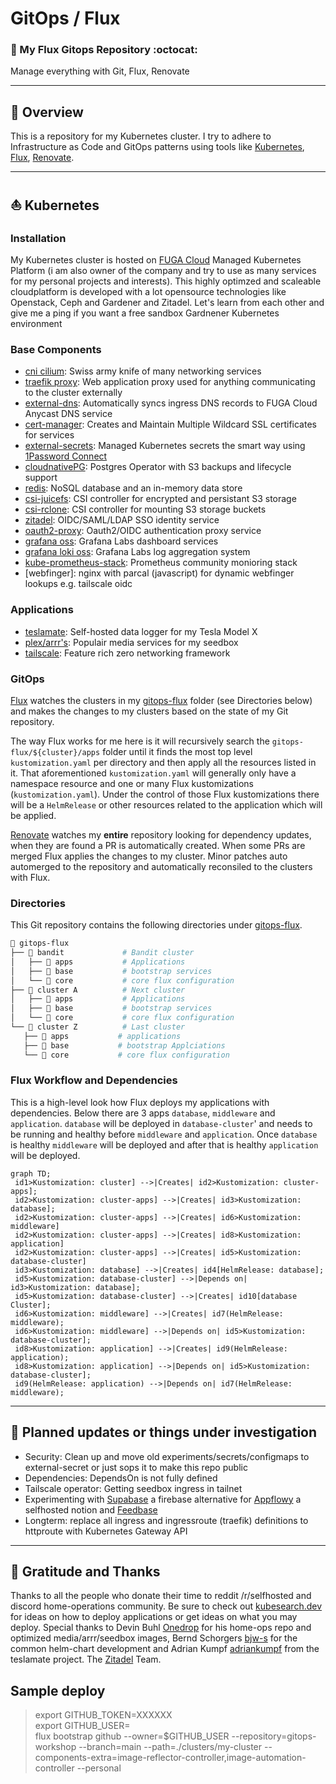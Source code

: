 # GitOps / Flux

### 🤖 My Flux Gitops Repository :octocat:


Manage everything with Git, Flux, Renovate


</div>


---


## 📖 Overview


This is a repository for my Kubernetes cluster. I try to adhere to Infrastructure as Code and GitOps patterns using tools like [Kubernetes](https://kubernetes.io/), [Flux](https://github.com/fluxcd/flux2), [Renovate](https://github.com/renovatebot/renovate).


---


## ⛵ Kubernetes


### Installation


My Kubernetes cluster is hosted on [FUGA Cloud](https://fuga.cloud) Managed Kubernetes Platform (i am also owner of the company and try to use as many services for my personal projects and interests). This highly optimzed and scaleable cloudplatform is developed with a lot opensource technologies like Openstack, Ceph and Gardener and Zitadel. Let's learn from each other and give me a ping if you want a free sandbox Gardnener Kubernetes environment


### Base Components


- [cni cilium](https://github.com/cilium/cilium): Swiss army knife of many networking services
- [traefik proxy](https://traefik.io): Web application proxy used for anything communicating to the cluster externally
- [external-dns](https://github.com/kubernetes-sigs/external-dns): Automatically syncs ingress DNS records to FUGA Cloud Anycast DNS service
- [cert-manager](https://github.com/cert-manager/cert-manager): Creates and Maintain Multiple Wildcard SSL certificates for services
- [external-secrets](https://github.com/external-secrets/external-secrets): Managed Kubernetes secrets the smart way using [1Password Connect](https://github.com/1Password/connect)
- [cloudnativePG](https://cloudnative-pg.io): Postgres Operator with S3 backups and lifecycle support
- [redis](https://redis.io): NoSQL database and an in-memory data store
- [csi-juicefs](https://github.com/juicedata/juicefs): CSI controller for encrypted and persistant S3 storage 
- [csi-rclone](https://github.com/wunderio/csi-rclone): CSI controller for mounting S3 storage buckets
- [zitadel](https://github.com/zitadel/zitadel): OIDC/SAML/LDAP SSO identity service
- [oauth2-proxy](https://github.com/oauth2-proxy/oauth2-proxy): Oauth2/OIDC authentication proxy service
- [grafana oss](https://grafana.com/oss/grafana/): Grafana Labs dashboard services
- [grafana loki oss](https://grafana.com/oss/loki/): Grafana Labs log aggregation system
- [kube-prometheus-stack](https://github.com/prometheus-community): Prometheus community monioring stack
- [webfinger]: nginx with parcal (javascript) for dynamic webfinger lookups e.g. tailscale oidc


### Applications


- [teslamate](https://github.com/teslamate-org/teslamate): Self-hosted data logger for my Tesla Model X
- [plex/arrr's](https://wiki.servarr.com): Populair media services for my seedbox
- [tailscale](https://github.com/tailscale/tailscale): Feature rich zero networking framework
 ### GitOps


[Flux](https://github.com/fluxcd/flux2) watches the clusters in my [gitops-flux](./gitops-flux/) folder (see Directories below) and makes the changes to my clusters based on the state of my Git repository.


The way Flux works for me here is it will recursively search the `gitops-flux/${cluster}/apps` folder until it finds the most top level `kustomization.yaml` per directory and then apply all the resources listed in it. That aforementioned `kustomization.yaml` will generally only have a namespace resource and one or many Flux kustomizations (`kustomization.yaml`). Under the control of those Flux kustomizations there will be a `HelmRelease` or other resources related to the application which will be applied.


[Renovate](https://github.com/renovatebot/renovate) watches my **entire** repository looking for dependency updates, when they are found a PR is automatically created. When some PRs are merged Flux applies the changes to my cluster. Minor patches auto automerged to the repository and automatically reconsiled to the clusters with Flux.


### Directories


This Git repository contains the following directories under [gitops-flux](./gitops-flux/).


```sh
📁 gitops-flux
├── 📁 bandit             # Bandit cluster
│   ├── 📁 apps           # Applications
│   ├── 📁 base           # bootstrap services
│   └── 📁 core           # core flux configuration
├── 📁 cluster A          # Next cluster
│   ├── 📁 apps           # Applications
│   ├── 📁 base           # bootstrap services
│   └── 📁 core           # core flux configuration
└── 📁 cluster Z          # Last cluster
   ├── 📁 apps           # applications
   ├── 📁 base           # bootstrap Applciations
   └── 📁 core           # core flux configuration
```


### Flux Workflow and Dependencies


This is a high-level look how Flux deploys my applications with dependencies. Below there are 3 apps `database`, `middleware` and `application`. `database` will be deployed in `database-cluster`' and needs to be running and healthy before `middleware` and `application`. Once `database` is healthy `middleware` will be deployed and after that is healthy `application` will be deployed.


```mermaid
graph TD;
 id1>Kustomization: cluster] -->|Creates| id2>Kustomization: cluster-apps];
 id2>Kustomization: cluster-apps] -->|Creates| id3>Kustomization: database];
 id2>Kustomization: cluster-apps] -->|Creates| id6>Kustomization: middleware]
 id2>Kustomization: cluster-apps] -->|Creates| id8>Kustomization: application]
 id2>Kustomization: cluster-apps] -->|Creates| id5>Kustomization: database-cluster]
 id3>Kustomization: database] -->|Creates| id4[HelmRelease: database];
 id5>Kustomization: database-cluster] -->|Depends on| id3>Kustomization: database];
 id5>Kustomization: database-cluster] -->|Creates| id10[database Cluster];
 id6>Kustomization: middleware] -->|Creates| id7(HelmRelease: middleware);
 id6>Kustomization: middleware] -->|Depends on| id5>Kustomization: database-cluster];
 id8>Kustomization: application] -->|Creates| id9(HelmRelease: application);
 id8>Kustomization: application] -->|Depends on| id5>Kustomization: database-cluster];
 id9(HelmRelease: application) -->|Depends on| id7(HelmRelease: middleware);
```
---


## 🔧 Planned updates or things under investigation


- Security: Clean up and move old experiments/secrets/configmaps to external-secret or just sops it to make this repo public
- Dependencies: DependsOn is not fully defined
- Tailscale operator: Getting seedbox ingress in tailnet
- Experimenting with [Supabase](https://github.com/supabase/supabase) a firebase alternative for [Appflowy](https://appflowy.io) a selfhosted notion and [Feedbase](https://feedbase.app)
- Longterm: replace all ingress and ingressroute (traefik) definitions to httproute with Kubernetes Gateway API 


---


## 🤝 Gratitude and Thanks


Thanks to all the people who donate their time to reddit /r/selfhosted and discord home-operations community. Be sure to check out [kubesearch.dev](https://kubesearch.dev/) for ideas on how to deploy applications or get ideas on what you may deploy. Special thanks to Devin Buhl [Onedrop](https://github.com/onedr0p) for his home-ops repo and optimized media/arrr/seedbox images,
Bernd Schorgers [bjw-s](https://github.com/bjw-s) for the common helm-chart development and Adrian Kumpf [adriankumpf](https://github.com/adriankumpf) from the teslamate project. The [Zitadel](https://github.com/zitadel/zitadel) Team.



## Sample deploy

> export GITHUB_TOKEN=XXXXXX  
> export GITHUB_USER=<USERNAME>  
> flux bootstrap github --owner=$GITHUB_USER --repository=gitops-workshop --branch=main --path=./clusters/my-cluster --components-extra=image-reflector-controller,image-automation-controller --personal  
